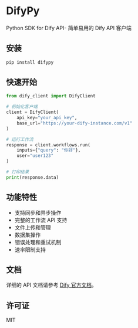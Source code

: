 # DifyPy

Python SDK for Dify API- 简单易用的 Dify API 客户端

## 安装

```bash
pip install difypy
```

## 快速开始

```python
from dify_client import DifyClient

# 初始化客户端
client = DifyClient(
    api_key="your_api_key",
    base_url="https://your-dify-instance.com/v1"
)

# 运行工作流
response = client.workflows.run(
    inputs={"query": "你好"},
    user="user123"
)

# 打印结果
print(response.data)
```

## 功能特性

- 支持同步和异步操作
- 完整的工作流 API 支持
- 文件上传和管理
- 数据集操作
- 错误处理和重试机制
- 速率限制支持

## 文档

详细的 API 文档请参考 [Dify 官方文档](https://docs.dify.ai/)。

## 许可证

MIT 